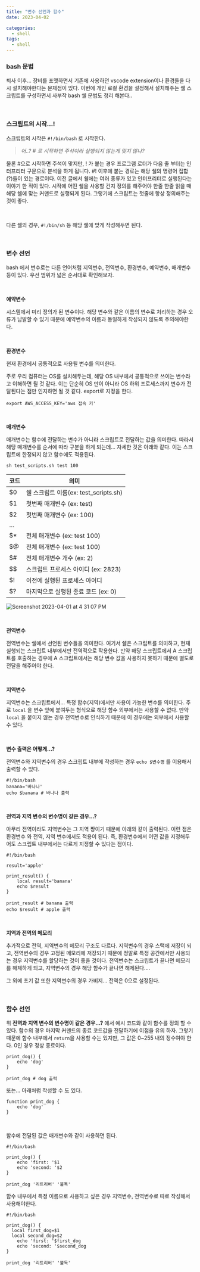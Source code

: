 ```yaml
---
title: "변수 선언과 함수"
date: 2023-04-02

categories:
  - shell
tags:
  - shell
---
```


### bash 문법

퇴사 이후… 장비를 포맷하면서 기존에 사용하던 vscode extension이나 환경들을 다시 설치해야한다는 문제점이 있다. 이번에 개인 로컬 환경을 설정해서 설치해주는 쉘 스크립트를 구성하면서 사부작 bash 쉘 문법도 정리 해본다..

<br>

### **스크립트의 시작…!**

스크립트의 시작은 `#!/bin/bash` 로 시작한다. 

> *어..? # 로 시작하면 주석이라 실행되지 않는게 맞지 않나?*


물론 #으로 시작하면 주석이 맞지만, ! 가 붙는 경우 프로그램 로더가 다음 줄 부터는 인터프리터 구문으로 분석을 하게 됩니다. #! 이후에 붙는 경로는 해당 쉘의 명령어 집합(?)들이 있는 경로이다. 이전 글에서 쉘에는 여러 종류가 있고 인터프리터로 실행된다는 이야기 한 적이 있다. 시작에 어떤 쉘을 사용할 건지 정의를 해주어야 한줄 한줄 읽을 때 해당 쉘에 맞는 커맨드로 실행되게 된다. 그렇기에 스크립트는 첫줄에 항상 정의해주는 것이 좋다.

<br>

다른 쉘의 경우, `#!/bin/sh` 등 해당 쉘에 맞게 작성해두면 된다.

<br>

### **변수 선언**

bash 에서 변수로는 다른 언어처럼 지역변수, 전역변수, 환경변수, 예약변수, 매개변수 등이 있다. 우선 범위가 넓은 순서대로 확인해보자.

<br>

**예약변수**

시스템에서 미리 정의가 된 변수이다. 해당 변수와 같은 이름의 변수로 처리하는 경우 오류가 남발할 수 있기 때문에 예약변수의 이름과 동일하게 작성되지 않도록 주의해야한다.

<br>

**환경변수**

현재 환경에서 공통적으로 사용될 변수를 의미한다. 

주로 우리 컴퓨터는 OS를 설치해두는데, 해당 OS 내부에서 공통적으로 쓰이는 변수라고 이해하면 될 것 같다. 이는 단순히 OS 만이 아니라 OS 하위 프로세스까지 변수가 전달된다는 점만 인지하면 될 것 같다. export로 지정을 한다.

```shell
export AWS_ACCESS_KEY='aws 접속 키'
```

<br>

**매개변수**

매개변수는 함수에 전달하는 변수가 아니라 스크립트로 전달하는 값을 의미한다. 따라서 해당 매개변수를 순서에 따라 구분을 하게 되는데… 자세한 것은 아래와 같다. 이는 스크립트에 한정되지 않고 함수에도 적용된다.

```shell
sh test_scripts.sh test 100
```

| 코드 | 의미 |
| --- | --- |
| $0 | 쉘 스크립트 이름(ex: test_scripts.sh) |
| $1 | 첫번째 매개변수 (ex: test) |
| $2 | 첫번째 매개변수 (ex: 100) |
| … |  |
| $* | 전체 매개변수 (ex: test 100) |
| $@ | 전체 매개변수 (ex: test 100) |
| $# | 전체 매개변수 개수 (ex: 2) |
| $$ | 스크립트 프로세스 아이디 (ex: 2823) |
| $! | 이전에 실행된 프로세스 아이디 |
| $? | 마지막으로 실행된 종료 코드 (ex: 0) |


![Screenshot 2023-04-01 at 4 31 07 PM](https://user-images.githubusercontent.com/47859845/229273059-d911986e-3415-4387-8fb5-b605bfbdb188.png)

<br>

**전역변수**

전역변수는 쉘에서 선언된 변수들을 의미한다. 여기서 쉘은 스크립트를 의미하고, 현재 실행되는 스크립트 내부에서만 전역적으로 작용한다. 만약 해당 스크립트에서 A 스크립트를 호출하는 경우에 A 스크립트에서는 해당 변수 값을 사용하지 못하기 때문에 별도로 전달을 해주어야 한다.

<br>

**지역변수**

지역변수는 스크립트에서… 특정 함수(지역)에서만 사용이 가능한 변수를 의미한다. 주로 `local` 을 변수 앞에 붙여두는 형식으로 해당 함수 외부에서는 사용할 수 없다. 만약 `local` 을 붙이지 않는 경우 전역변수로 인식하기 때문에 이 경우에는 외부에서 사용할 수 있다.

<br>

**변수 출력은 어떻게…?**

전역변수와 지역변수의 경우 스크립트 내부에 작성하는 경우 `echo $변수명` 를 이용해서 출력할 수 있다.

```shell
#!/bin/bash
banana='바나나'
echo $banana # 바나나 출력
```

<br>

**전역과 지역 변수의 변수명이 같은 경우…?**

아무리 전역이라도 지역변수는 그 지역 짱이기 때문에 아래와 같이 출력된다. 이런 점은 환경변수 와 전역, 지역 변수에서도 적용이 된다. 즉, 환경변수에서 어떤 값을 지정해두어도 스크립트 내부에서는 다르게 지정할 수 있다는 점이다.

```shell
#!/bin/bash

result='apple'

print_result() {
	local result='banana'
	echo $result
}

print_result # banana 출력
echo $result # apple 출력
```

<br>

**지역과 전역의 메모리**

추가적으로 전역, 지역변수의 메모리 구조도 다르다. 지역변수의 경우 스택에 저장이 되고, 전역변수의 경우 고정된 메모리에 저장되기 때문에 정말로 특정 공간에서만 사용되는 경우 지역변수를 할당하는 것이 좋을 것이다. 전역변수는 스크립트가 끝나면 메모리를 해제하게 되고, 지역변수의 경우 해당 함수가 끝나면 해제된다….

그 외에 초기 값 또한 지역변수의 경우 가비지… 전역은 0으로 설정된다.

<br>

### 함수 선언

위 **전역과 지역 변수의 변수명이 같은 경우…?** 에서 예시 코드와 같이 함수를 정의 할 수 있다. 함수의 경우 마지막 커맨드의 종료 코드값을 전달하기에 이점을 유의 하자. 그렇기 때문에 함수 내부에서 `return`을 사용할 수는 있지만, 그 값은 0~255 내의 정수여야 한다. 0인 경우 정상 종료이다.

```shell
print_dog() {
	echo 'dog'
}

print_dog # dog 출력
```

또는… 아래처럼 작성할 수 도 있다.

```shell
function print_dog {
	echo 'dog'
}
```

<br>

함수에 전달된 값은 매개변수와 같이 사용하면 된다. 

```shell
#!/bin/bash

print_dog() {
	echo 'first: '$1
	echo 'second: '$2
}

print_dog '리트리버' '불독'
```

함수 내부에서 특정 이름으로 사용하고 싶은 경우 지역변수, 전역변수로 따로 작성해서 사용해야한다.

```shell
#!/bin/bash

print_dog() {
  local first_dog=$1
  local second_dog=$2
	echo 'first: '$first_dog
	echo 'second: '$second_dog
}

print_dog '리트리버' '불독'
```

<br>
<br>

